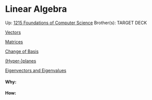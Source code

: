 # Linear Algebra

Up: [1215 Foundations of Computer Science](1215_foundations_of_computer_science)
Brother(s):
TARGET DECK

[Vectors](vectors)

[Matrices](matrices)

[Change of Basis](change_of_basis)

[(Hyper-)planes]((hyper-)planes)

[Eigenvectors and Eigenvalues](eigenvectors_and_eigenvalues)
































#### Why:
#### How:










